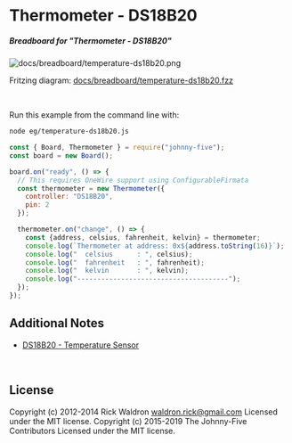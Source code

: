 <!--remove-start-->

# Thermometer - DS18B20

<!--remove-end-->






##### Breadboard for "Thermometer - DS18B20"



![docs/breadboard/temperature-ds18b20.png](breadboard/temperature-ds18b20.png)<br>

Fritzing diagram: [docs/breadboard/temperature-ds18b20.fzz](breadboard/temperature-ds18b20.fzz)

&nbsp;




Run this example from the command line with:
```bash
node eg/temperature-ds18b20.js
```


```javascript
const { Board, Thermometer } = require("johnny-five");
const board = new Board();

board.on("ready", () => {
  // This requires OneWire support using ConfigurableFirmata
  const thermometer = new Thermometer({
    controller: "DS18B20",
    pin: 2
  });

  thermometer.on("change", () => {
    const {address, celsius, fahrenheit, kelvin} = thermometer;
    console.log(`Thermometer at address: 0x${address.toString(16)}`);
    console.log("  celsius      : ", celsius);
    console.log("  fahrenheit   : ", fahrenheit);
    console.log("  kelvin       : ", kelvin);
    console.log("--------------------------------------");
  });
});


```








## Additional Notes
- [DS18B20 - Temperature Sensor](http://www.maximintegrated.com/en/products/analog/sensors-and-sensor-interface/DS18S20.html)

&nbsp;

<!--remove-start-->

## License
Copyright (c) 2012-2014 Rick Waldron <waldron.rick@gmail.com>
Licensed under the MIT license.
Copyright (c) 2015-2019 The Johnny-Five Contributors
Licensed under the MIT license.

<!--remove-end-->
